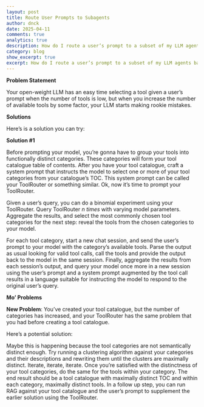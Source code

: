 ```yaml
---
layout: post
title: Route User Prompts to Subagents
author: dnck
date: 2025-04-11
comments: true
analytics: true
description: How do I route a user’s prompt to a subset of my LLM agents based on the tools that are available to them?
category: blog
show_excerpt: true
excerpt: How do I route a user’s prompt to a subset of my LLM agents based on the tools that are available to them?
---
```

**Problem Statement** 

Your open-weight LLM has an easy time selecting a tool given a user’s prompt when the number of tools is low, but when you increase the number of available tools by some factor, your LLM starts making rookie mistakes. 

**Solutions**

Here’s is a solution you can try:

**Solution #1**

Before prompting your model, you’re gonna have to group your tools into functionally distinct categories. These categories will form your tool catalogue table of contents. After you have your tool catalogue, craft a system prompt that instructs the model to select one or more of your tool categories from your catalogue’s TOC. This system prompt can be called your ToolRouter or something similar. Ok, now it’s time to prompt your ToolRouter.

Given a user’s query, you can do a binomial experiment using your ToolRouter. Query ToolRouter _n times_ with varying model parameters. Aggregate the results, and select the most commonly chosen tool categories for the next step: reveal the tools from the chosen categories to your model.

For each tool category, start a new chat session, and send the user’s prompt to your model with the category’s available tools. Parse the output as usual looking for valid tool calls, call the tools and provide the output back to the model in the same session. Finally, aggregate the results from each session’s output, and query your model once more in a new session using the user’s prompt and a system prompt augmented by the tool call results in a language suitable for instructing the model to respond to the original user’s query.

**Mo’ Problems**

**New Problem**: You’ve created your tool catalogue, but the number of categories has increased, and your ToolRouter has the same problem that you had before creating a tool catalogue. 

Here’s a potential solution: 

Maybe this is happening because the tool categories are not semantically distinct enough. Try running a clustering algorithm against your categories and their descriptions and rewriting them until the clusters are maximally distinct. Iterate, iterate, iterate. Once you’re satisfied with the distinctness of your tool categories, do the same for the tools within your category. The end result should be a tool catalogue with maximally distinct TOC and within each category, maximally distinct tools. In a follow up step, you can run RAG against your tool catalogue and the user’s prompt to supplement the earlier solution using the ToolRouter.











